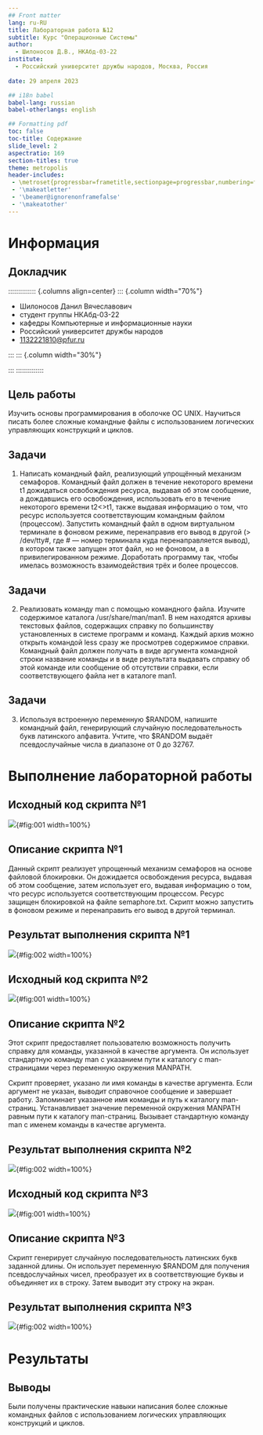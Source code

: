 ```yaml
---
## Front matter
lang: ru-RU
title: Лабораторная работа №12
subtitle: Курс "Операционные Системы"
author:
  - Шилоносов Д.В., НКАбд-03-22
institute:
  - Российский университет дружбы народов, Москва, Россия
  
date: 29 апреля 2023

## i18n babel
babel-lang: russian
babel-otherlangs: english

## Formatting pdf
toc: false
toc-title: Содержание
slide_level: 2
aspectratio: 169
section-titles: true
theme: metropolis
header-includes:
 - \metroset{progressbar=frametitle,sectionpage=progressbar,numbering=fraction}
 - '\makeatletter'
 - '\beamer@ignorenonframefalse'
 - '\makeatother'
---
```


# Информация

## Докладчик

:::::::::::::: {.columns align=center}
::: {.column width="70%"}

  * Шилоносов Данил Вячеславович
  * студент группы НКАбд-03-22
  * кафедры Компьютерные и информационные науки 
  * Российский университет дружбы народов
  * [1132221810@pfur.ru](mailto:1132221810@pfur.ru)
  

:::
::: {.column width="30%"}


:::
::::::::::::::

## Цель работы
Изучить основы программирования в оболочке ОС UNIX. Научиться писать более сложные командные файлы с использованием логических управляющих конструкций и циклов.

## Задачи
1. Написать командный файл, реализующий упрощённый механизм семафоров. Командный файл должен в течение некоторого времени t1 дожидаться освобождения ресурса, выдавая об этом сообщение, а дождавшись его освобождения, использовать его в течение некоторого времени t2<>t1, также выдавая информацию о том, что ресурс используется соответствующим командным файлом (процессом). Запустить командный файл в одном виртуальном терминале в фоновом режиме, перенаправив его вывод в другой (> /dev/tty#, где # — номер терминала куда перенаправляется вывод), в котором также запущен этот файл, но не фоновом, а в привилегированном режиме. Доработать программу так, чтобы имелась возможность взаимодействия трёх и более процессов.

## Задачи
2. Реализовать команду man с помощью командного файла. Изучите содержимое каталога /usr/share/man/man1. В нем находятся архивы текстовых файлов, содержащих справку по большинству установленных в системе программ и команд. Каждый архив можно открыть командой less сразу же просмотрев содержимое справки. Командный файл должен получать в виде аргумента командной строки название команды и в виде результата выдавать справку об этой команде или сообщение об отсутствии справки, если соответствующего файла нет в каталоге man1.

## Задачи
3. Используя встроенную переменную $RANDOM, напишите командный файл, генерирующий случайную последовательность букв латинского алфавита. Учтите, что $RANDOM выдаёт псевдослучайные числа в диапазоне от 0 до 32767.

   
# Выполнение лабораторной работы
## Исходный код скрипта №1

![](image/1.png){#fig:001 width=100%}

## Описание скрипта №1
Данный скрипт реализует упрощенный механизм семафоров на основе файловой блокировки. Он дожидается освобождения ресурса, выдавая об этом сообщение, затем использует его, выдавая информацию о том, что ресурс используется соответствующим процессом. Ресурс защищен блокировкой на файле semaphore.txt. Скрипт можно запустить в фоновом режиме и перенаправить его вывод в другой терминал.

## Результат выполнения скрипта №1

![](image/2.png){#fig:002 width=100%}


## Исходный код скрипта №2

![](image/3.png){#fig:001 width=100%}

## Описание скрипта №2
Этот скрипт предоставляет пользователю возможность получить справку для команды, указанной в качестве аргумента. Он использует стандартную команду man с указанием пути к каталогу с man-страницами через переменную окружения MANPATH.

Скрипт проверяет, указано ли имя команды в качестве аргумента. Если аргумент не указан, выводит справочное сообщение и завершает работу.
Запоминает указанное имя команды и путь к каталогу man-страниц.
Устанавливает значение переменной окружения MANPATH равным пути к каталогу man-страниц.
Вызывает стандартную команду man с именем команды в качестве аргумента.

## Результат выполнения скрипта №2

![](image/4.png){#fig:002 width=100%}


## Исходный код скрипта №3

![](image/5.png){#fig:001 width=100%}

## Описание скрипта №3
Скрипт генерирует случайную последовательность латинских букв заданной длины. Он использует переменную $RANDOM для получения псевдослучайных чисел, преобразует их в соответствующие буквы и объединяет их в строку. Затем выводит эту строку на экран.

## Результат выполнения скрипта №3

![](image/6.png){#fig:002 width=100%}

# Результаты

## Выводы
Были получены практические навыки написания более сложные командных файлов с использованием логических управляющих конструкций и циклов.
